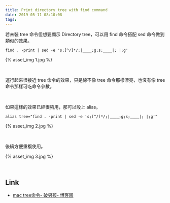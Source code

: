 ```yaml
---
title: Print directory tree with find command
date: 2019-05-11 08:10:08
tags:
---
```


若未裝 tree 命令但想要顯示 Directory tree，可以用 find 命令搭配 sed 命令做到類似的效果。  

<!-- More -->

    find . -print | sed -e 's;[^/]*/;|____;g;s;____|; |;g'

{% asset_img 1.jpg %}

</br>


運行起來很接近 tree 命令的效果，只是線不像 tree 命令那樣漂亮，也沒有像 tree 命令那樣可吃命令參數。  

</br>


如果這樣的效果已經很夠用，那可以設上 alias。  

    alias tree="find . -print | sed -e 's;[^/]*/;|____;g;s;____|; |;g'"

{% asset_img 2.jpg %}

</br>


後續方便重複使用。  

{% asset_img 3.jpg %}

</br>


Link
-----
* [mac tree命令- 破男孩- 博客園](https://www.cnblogs.com/ayseeing/p/4097066.html)
